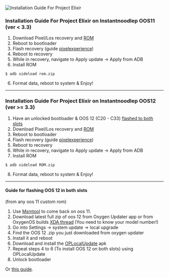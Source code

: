 ![Installation Guide For Project Elixir](https://i.imgur.com/3UmK6nS.png "Installation")

### Installation Guide For Project Elixir on Instantnoodlep OOS11 (ver < 3.3)

1. Download Pixel/Los recovery and [ROM](https://www.pling.com/p/1813233/)
2. Reboot to bootloader
3. Flash recovery (guide [pixelexperience](https://wiki.pixelexperience.org/devices/instantnoodlep/install/))
4. Reboot to recovery
5. While in recovery, navigate to Apply update -> Apply from ADB
6. Install ROM
  ```
$ adb sideload rom.zip
  ```
6. Format data, reboot to system & Enjoy!

____

### Installation Guide For Project Elixir on Instantnoodlep OOS12 (ver >= 3.3)

1. Have an unlocked bootloader & OOS 12 (C20 - C33) [flashed to both slots](#guide-for-flashing-oos-12-in-both-slots)
2. Download Pixel/Los recovery and [ROM](https://www.pling.com/p/1813233/)
3. Reboot to bootloader
4. Flash recovery (guide [pixelexperience](https://wiki.pixelexperience.org/devices/instantnoodlep/install/))
5. Reboot to recovery
6. While in recovery, navigate to Apply update -> Apply from ADB
7. Install ROM
  ```
$ adb sideload ROM.zip
  ```
8. Format data, reboot to system & Enjoy!
____

#### Guide for flashing OOS 12 in both slots
(from any oos 11 custom rom)
1. Use [Msmtool](https://www.droidwin.com/unbrick-oneplus-8-pro-8t-msm-download-tool/#STEP_4_Download_MSM_Download_Tool_for_OnePlus_88_Pro) to come back on oos 11.
2. Download latest full zip of oos 12 from Oxygen Updater app or from OxygenOS builds [XDA thread](https://forum.xda-developers.com/t/oneplus-8-pro-rom-ota-oxygen-os-repo-of-oxygen-os-builds.4084315/) (You need to know your model number!)
3. Go into Settings -> system update -> local upgrade
4. Find the OOS 12 .zip you just downloaded from oxygen updater
5. Install it and reboot
6. Download and install the [OPLocalUpdate](https://forum.xda-developers.com/attachments/oplocalupdate_for_android12-apk.5747377/) apk
7. Repeat steps 4 to 6 (To install OOS 12 on both slots) using OPLocalUpdate
8. Unlock bootloader

Or [this guide](https://wiki.pixelexperience.org/devices/instantnoodlep/install/#ensuring-all-firmware-partitions-are-consistent).
